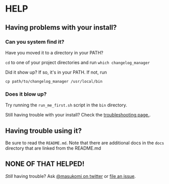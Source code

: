 # HELP

## Having problems with your install? 

### Can you system find it? 
Have you moved it to a directory in your PATH?

`cd` to one of your project directories and run `which changelog_manager`

Did it show up? If so, it's in your PATH. If not, run 

`cp path/to/changelog_manager /usr/local/bin`

### Does it blow up?

Try running the `run_me_first.sh` script in the `bin` directory.

Still having trouble with your install? Check the 
[troubleshooting page.](https://github.com/masukomi/changelog_manager/blob/master/docs/troubleshooting.md).

## Having trouble using it?
Be sure to read the `README.md`. Note that there are additional docs in the
`docs` directory that are linked from the README.md

## NONE OF THAT HELPED!

_Still_ having trouble? Ask [@masukomi on twitter](https://twitter.com/masukomi)
or [file an issue](https://github.com/masukomi/changelog_manager/issues).

